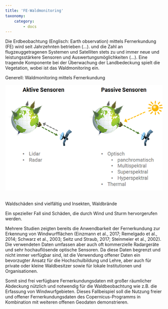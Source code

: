 ```yaml
---
title: 'FE-Waldmonitoring'
taxonomy:
    category:
        - docs
---
```


Die Erdbeobachtung (Englisch: Earth observation) mittels Fernerkundung (FE) wird seit Jahrzehnten betrieben (...). und die Zahl an flugzeuggetragenen Systemen und Satelliten stets zu und immer neue und leistungsstärkere Sensoren und Auswertungsmöglichkeiten (...).
Eine tragende Komponente bei der Überwachung der Landbedeckung spielt die Vegetation, wobei ist das Waldmonitoring ein. 

Generell: Waldmonitoring mittels Fernerkundung

![aktiv_passiv](Aktiv_passiv.png)
<br><br>

Waldschäden sind vielfältig und 
Insekten, Waldbrände 

Ein spezieller Fall sind Schäden, die durch Wind und Sturm hervorgerufen werden.

Mehrere Studien zeigten bereits die Anwendbarkeit der Fernerkundung zur Erkennung von Windwurfflächen (Einzmann et al., 2017; Remelgado et al., 2014; Schwarz et al., 2003; Seitz und Straub, 2017; Steinmeier et al., 2002). Die verwendeten Daten umfassen aber auch oft kommerzielle Radargeräte und sehr hochauflösende optische Sensoren. Da diese Daten begrenzt und nicht immer verfügbar sind, ist die Verwendung offener Daten ein bevorzugter Ansatz für die Hochschulbildung und Lehre, aber auch für private oder kleine Waldbesitzer sowie für lokale Institutionen und Organisationen.

Somit sind frei verfügbare Fernerkundungsdaten mit großer räumlicher Abdeckung nützlich und notwendig für die Waldbeobachtung wie z.B. die Erfassung von Windwurfgebieten. Dieses Fallbeispiel soll die Nutzung freier und offener Fernerkundungsdaten des Copernicus-Programms in Kombination mit weiteren offenen Geodaten demonstrieren.


